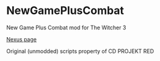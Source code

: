 # NewGamePlusCombat
New Game Plus Combat mod for The Witcher 3

[Nexus page](https://www.nexusmods.com/witcher3/mods/2593)

Original (unmodded) scripts property of CD PROJEKT RED
